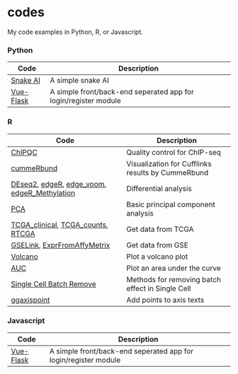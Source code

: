 # codes

My code examples in Python, R, or Javascript.

### Python

| Code | Description |
|---|---|
| [Snake AI](./Python/snake_ai) |  A simple snake AI  |
| [Vue-Flask](./Python/vue-flask) | A simple front/back-end seperated app for login/register module |

### R

| Code                                                         | Description                                       |
| ------------------------------------------------------------ | ------------------------------------------------- |
| [ChIPQC](./R/ChIPQC.R)                                       | Quality control for ChIP-seq                      |
| [cummeRbund](./R/cummeRbund.R)                               | Visualization for Cufflinks results by CummeRbund |
| [DEseq2](./R/DE_DEseq2.R), [edgeR](./R/DE_edgeR.R), [edge_voom](./R/DE_voom_edger_deseq.R), [edgeR_Methylation](./R/edge_R_with_methylation.R) | Differential analysis                             |
| [PCA](./R/PCA.R)                                             | Basic principal component analysis                |
| [TCGA_clinical](./R/TCGA_aggregate_clinical.R), [TCGA_counts](./R/TCGA_aggregate_counts.R), [RTCGA](./R/RTCGA.R) | Get data from TCGA                                |
| [GSELink](./R/getGSELink.R), [ExprFromAffyMetrix](./R/getExprFromAffyMetrix.R) | Get data from GSE                                 |
| [Volcano](./R/plotVolcano.R)                                 | Plot a volcano plot                               |
| [AUC](./R/rowAUCs.R)                                         | Plot an area under the curve                      |
| [Single Cell Batch Remove](./R/SingleCell_batch_effect_remove.R) | Methods for removing batch effect in Single Cell  |
| [ggaxispoint](./R/ggaxispoint.R)                             | Add points to axis texts                          |

### Javascript

| Code | Description |
| ---- | ----------- |
| [Vue-Flask](./Python/vue-flask) | A simple front/back-end seperated app for login/register module |

